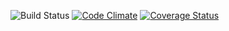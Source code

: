 ![Build Status](https://codeship.com/projects/2a96dc10-1ab0-0133-64b2-7e346f2e432c/status?branch=master) [![Code Climate](https://codeclimate.com/github/rovaira/face_match/badges/gpa.svg)](https://codeclimate.com/github/rovaira/face_match) [![Coverage Status](https://coveralls.io/repos/rovaira/face_match/badge.svg?branch=master&service=github)](https://coveralls.io/github/rovaira/face_match?branch=master)
